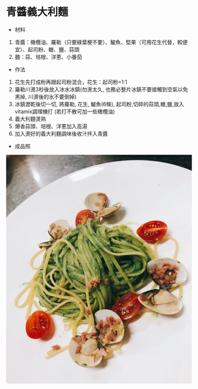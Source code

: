 # 青醬義大利麵
* 材料
1. 青醬：橄欖油、羅勒（只要綠葉梗不要）、鯷魚、堅果（可用花生代替，較便宜）、起司粉、糖、鹽、蒜頭
2. 麵：蒜、培根、洋蔥、小番茄

* 作法
1. 花生先打成粉再跟起司粉混合，花生：起司粉=1:1
2. 羅勒川燙3秒後放入冰水冰鎮(勿燙太久, 也務必整片冰鎮不要接觸到空氣以免黑掉, 川燙後的水不要倒掉)
3. 冰鎮瀝乾後切一切, 將蘿勒, 花生, 鯷魚(6條), 起司粉,切碎的蒜頭,糖,鹽,放入vitamix調理機打 (若打不散可加一些橄欖油)
4. 義大利麵燙熟
5. 爆香蒜頭、培根、洋蔥加入高湯
6. 加入燙好的義大利麵調味後收汁拌入青醬

* 成品照

![成品照](/photos/青醬義大利麵.png)
